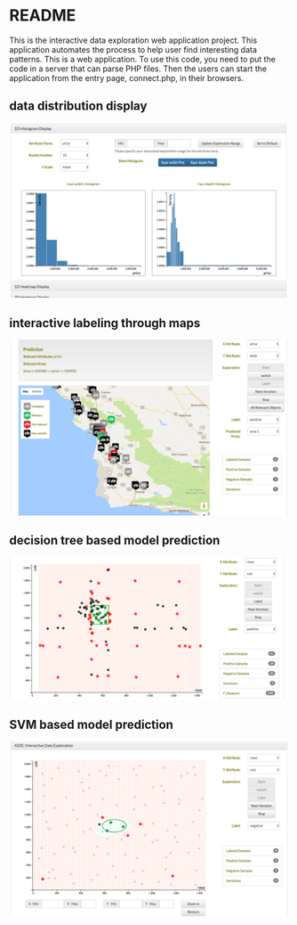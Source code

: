 # README #

This is the interactive data exploration web application project. This application automates the process to help user find interesting data patterns. 
This is a web application. To use this code, you need to put the code in a server that can parse PHP files.
Then the users can start the application from the entry page, connect.php, in their browsers.

## data distribution display

![data distribution display](figures/histogram.png)

## interactive labeling through maps

![interactive labeling](figures/maps.png)

## decision tree based model prediction

![decision tree](figures/predict1.png)

## SVM based model prediction

![SVM](figures/predict2.png)

